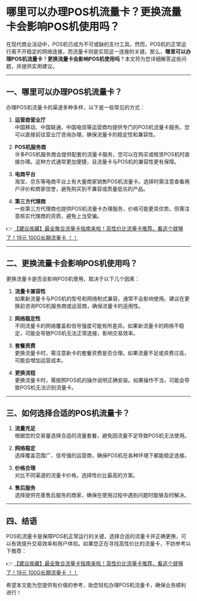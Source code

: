 # 哪里可以办理POS机流量卡？更换流量卡会影响POS机使用吗？

在现代商业活动中，POS机已成为不可或缺的支付工具。然而，POS机的正常运行离不开稳定的网络连接，而流量卡则是实现这一连接的关键。那么，**哪里可以办理POS机流量卡**？**更换流量卡会影响POS机使用吗**？本文将为您详细解答这些问题，并提供实用建议。

---

## 一、哪里可以办理POS机流量卡？

办理POS机流量卡的渠道多种多样，以下是一些常见的方式：

1. **运营商营业厅**  
   中国移动、中国联通、中国电信等运营商均提供专门的POS机流量卡服务。您可以直接前往营业厅咨询办理，确保流量卡的稳定性和兼容性。

2. **POS机服务商**  
   许多POS机服务商会提供配套的流量卡服务，您可以在购买或租赁POS机时直接办理。这种方式通常更加便捷，且流量卡与POS机的兼容性更有保障。

3. **电商平台**  
   淘宝、京东等电商平台上有大量商家销售POS机流量卡。选择时需注意查看用户评价和商家信誉，避免购买到不兼容或质量低劣的产品。

4. **第三方代理商**  
   一些第三方代理商也提供POS机流量卡办理服务，价格可能更具优势。但需注意核实代理商的资质，避免上当受骗。

👉 [【建议收藏】最全聚合流量卡指南来啦！高性价比流量卡推荐，看这个就够了！19元 100G长期流量卡 ！！](https://bit.ly/Liuliangka)

---

## 二、更换流量卡会影响POS机使用吗？

更换流量卡是否会影响POS机使用，取决于以下几个因素：

1. **流量卡兼容性**  
   如果新流量卡与POS机的型号和网络制式兼容，通常不会影响使用。建议在更换前咨询POS机服务商或运营商，确保流量卡的适用性。

2. **网络稳定性**  
   不同流量卡的网络覆盖和信号强度可能有所差异。如果新流量卡的网络不稳定，可能会导致POS机无法正常连接，影响交易效率。

3. **套餐资费**  
   更换流量卡时，需注意新卡的套餐资费是否合理。如果流量不足或资费过高，可能会增加运营成本。

4. **更换流程**  
   更换流量卡时，需按照POS机的操作说明正确安装。如果操作不当，可能会导致POS机无法识别流量卡。

---

## 三、如何选择合适的POS机流量卡？

1. **流量充足**  
   根据您的交易量选择合适的流量套餐，避免因流量不足导致POS机无法使用。

2. **网络稳定**  
   选择覆盖范围广、信号强的运营商，确保POS机在各种环境下都能稳定连接。

3. **价格合理**  
   对比不同渠道的流量卡价格，选择性价比最高的方案。

4. **售后服务**  
   选择提供完善售后服务的商家，确保在使用过程中遇到问题时能够及时解决。

---

## 四、结语

POS机流量卡是保障POS机正常运行的关键，选择合适的流量卡并正确更换，可以有效提升交易效率和用户体验。如果您正在寻找高性价比的流量卡，不妨参考以下推荐：

👉 [【建议收藏】最全聚合流量卡指南来啦！高性价比流量卡推荐，看这个就够了！19元 100G长期流量卡 ！！](https://bit.ly/Liuliangka)

希望本文能为您提供有价值的参考，助您轻松办理POS机流量卡，确保业务顺利进行！